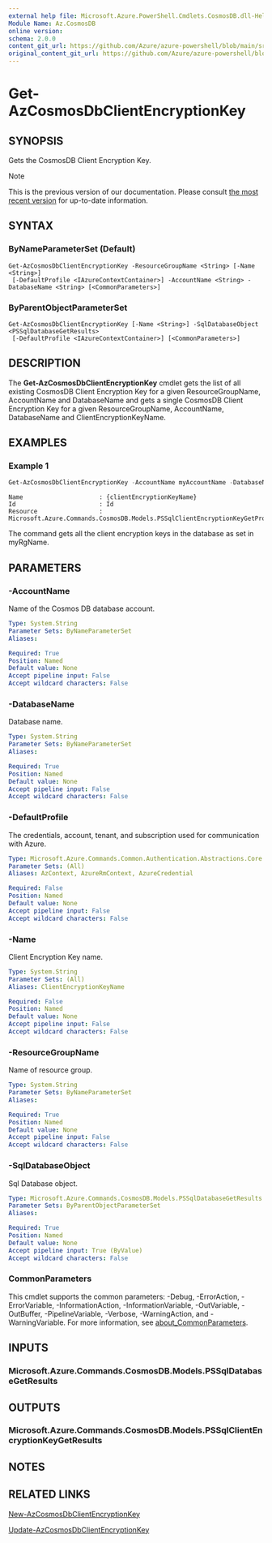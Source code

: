 ```yaml
---
external help file: Microsoft.Azure.PowerShell.Cmdlets.CosmosDB.dll-Help.xml
Module Name: Az.CosmosDB
online version: 
schema: 2.0.0
content_git_url: https://github.com/Azure/azure-powershell/blob/main/src/CosmosDB/CosmosDB/help/Get-AzCosmosDbClientEncryptionKey.md
original_content_git_url: https://github.com/Azure/azure-powershell/blob/main/src/CosmosDB/CosmosDB/help/Get-AzCosmosDbClientEncryptionKey.md
---
```


# Get-AzCosmosDbClientEncryptionKey

## SYNOPSIS
Gets the CosmosDB Client Encryption Key.

> [!NOTE]
>This is the previous version of our documentation. Please consult [the most recent version](/powershell/module/az.cosmosdb/get-azcosmosdbclientencryptionkey) for up-to-date information.

## SYNTAX

### ByNameParameterSet (Default)
```
Get-AzCosmosDbClientEncryptionKey -ResourceGroupName <String> [-Name <String>]
 [-DefaultProfile <IAzureContextContainer>] -AccountName <String> -DatabaseName <String> [<CommonParameters>]
```

### ByParentObjectParameterSet
```
Get-AzCosmosDbClientEncryptionKey [-Name <String>] -SqlDatabaseObject <PSSqlDatabaseGetResults>
 [-DefaultProfile <IAzureContextContainer>] [<CommonParameters>]
```

## DESCRIPTION
The **Get-AzCosmosDbClientEncryptionKey** cmdlet gets the list of all existing CosmosDB Client Encryption Key for a given ResourceGroupName, AccountName and DatabaseName and gets a single CosmosDB Client Encryption Key for a given ResourceGroupName, AccountName, DatabaseName and ClientEncryptionKeyName.

## EXAMPLES

### Example 1
```powershell
Get-AzCosmosDbClientEncryptionKey -AccountName myAccountName -DatabaseName myDatabaseName -ResourceGroupName myRgName
```

```output
Name                     : {clientEncryptionKeyName}
Id                       : Id
Resource                 : Microsoft.Azure.Commands.CosmosDB.Models.PSSqlClientEncryptionKeyGetPropertiesResource
```

The command gets all the client encryption keys in the database as set in myRgName.

## PARAMETERS

### -AccountName
Name of the Cosmos DB database account.

```yaml
Type: System.String
Parameter Sets: ByNameParameterSet
Aliases:

Required: True
Position: Named
Default value: None
Accept pipeline input: False
Accept wildcard characters: False
```

### -DatabaseName
Database name.

```yaml
Type: System.String
Parameter Sets: ByNameParameterSet
Aliases:

Required: True
Position: Named
Default value: None
Accept pipeline input: False
Accept wildcard characters: False
```

### -DefaultProfile
The credentials, account, tenant, and subscription used for communication with Azure.

```yaml
Type: Microsoft.Azure.Commands.Common.Authentication.Abstractions.Core.IAzureContextContainer
Parameter Sets: (All)
Aliases: AzContext, AzureRmContext, AzureCredential

Required: False
Position: Named
Default value: None
Accept pipeline input: False
Accept wildcard characters: False
```

### -Name
Client Encryption Key name.

```yaml
Type: System.String
Parameter Sets: (All)
Aliases: ClientEncryptionKeyName

Required: False
Position: Named
Default value: None
Accept pipeline input: False
Accept wildcard characters: False
```

### -ResourceGroupName
Name of resource group.

```yaml
Type: System.String
Parameter Sets: ByNameParameterSet
Aliases:

Required: True
Position: Named
Default value: None
Accept pipeline input: False
Accept wildcard characters: False
```

### -SqlDatabaseObject
Sql Database object.

```yaml
Type: Microsoft.Azure.Commands.CosmosDB.Models.PSSqlDatabaseGetResults
Parameter Sets: ByParentObjectParameterSet
Aliases:

Required: True
Position: Named
Default value: None
Accept pipeline input: True (ByValue)
Accept wildcard characters: False
```

### CommonParameters
This cmdlet supports the common parameters: -Debug, -ErrorAction, -ErrorVariable, -InformationAction, -InformationVariable, -OutVariable, -OutBuffer, -PipelineVariable, -Verbose, -WarningAction, and -WarningVariable. For more information, see [about_CommonParameters](http://go.microsoft.com/fwlink/?LinkID=113216).

## INPUTS

### Microsoft.Azure.Commands.CosmosDB.Models.PSSqlDatabaseGetResults

## OUTPUTS

### Microsoft.Azure.Commands.CosmosDB.Models.PSSqlClientEncryptionKeyGetResults

## NOTES

## RELATED LINKS

[New-AzCosmosDbClientEncryptionKey](./New-AzCosmosDbClientEncryptionKey.md)

[Update-AzCosmosDbClientEncryptionKey](./Update-AzCosmosDbClientEncryptionKey.md)
